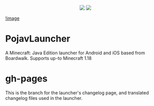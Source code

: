 <p align="center">

  <img src="https://img.shields.io/badge/Codename-Tusk-blue>?style=flat">

  <img src="https://img.shields.io/badge/Revision No.-224101-red?style=flat">

</p>

[!image]()
# PojavLauncher
A Minecraft: Java Edition launcher for Android and iOS based from Boardwalk. Supports up-to Minecraft 1.18

# gh-pages
This is the branch for the launcher's changelog page, and translated changelog files used in the launcher.

